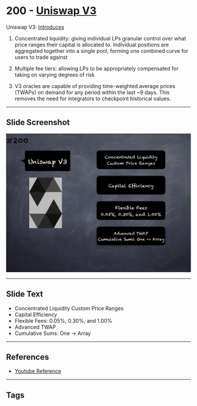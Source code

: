 # 200 - [Uniswap V3](Uniswap%20V3.md)
Uniswap V3: [Introduces](https://uniswap.org/blog/uniswap-v3/)

1.  Concentrated liquidity: giving individual LPs granular control over what price ranges their capital is allocated to. Individual positions are aggregated together into a single pool, forming one combined curve for users to trade against
    
2.  Multiple fee tiers: allowing LPs to be appropriately compensated for taking on varying degrees of risk
    
3.  V3 oracles are capable of providing time-weighted average prices (TWAPs) on demand for any period within the last ~9 days. This removes the need for integrators to checkpoint historical values.

___
## Slide Screenshot
![200.png](../images/solidity201/200.png)
___
## Slide Text
- Concentrated Liquidity Custom Price Ranges
- Capital Efficiency
- Flexible Fees: 0.05%, 0.30%, and 1.00%
- Advanced TWAP
- Cumulative Sums: One -> Array
___
## References
- [Youtube Reference](https://youtu.be/0kx8M4u5980?t=1636)
___
## Tags